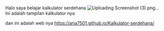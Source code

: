 Halo
saya belajar kalkulator serdehana
![Uploading Screenshot (3).png…]()
Ini adalah tampilan kalkulator nya

dan ini adalah web nya
https://aria7501.github.io/Kalkulator-serdehana/

